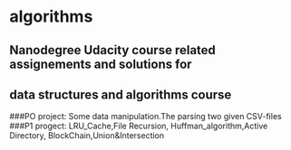 # algorithms
## Nanodegree Udacity course related assignements and solutions for
## data structures and algorithms course

###PO project: Some data manipulation.The parsing two given CSV-files
###P1 progect: LRU_Cache,File Recursion, Huffman_algorithm,Active Directory, BlockChain,Union&Intersection
